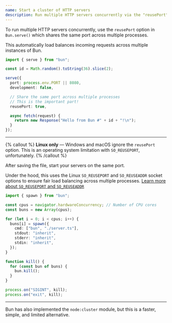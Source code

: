 ```yaml
---
name: Start a cluster of HTTP servers
description: Run multiple HTTP servers concurrently via the "reusePort" option to share the same port across multiple processes
---
```


To run multiple HTTP servers concurrently, use the `reusePort` option in `Bun.serve()` which shares the same port across multiple processes.

This automatically load balances incoming requests across multiple instances of Bun.

```ts#server.ts
import { serve } from "bun";

const id = Math.random().toString(36).slice(2);

serve({
  port: process.env.PORT || 8080,
  development: false,

  // Share the same port across multiple processes
  // This is the important part!
  reusePort: true,

  async fetch(request) {
    return new Response("Hello from Bun #" + id + "!\n");
  }
});
```

---

{% callout %}
**Linux only** &mdash; Windows and macOS ignore the `reusePort` option. This is an operating system limitation with `SO_REUSEPORT`, unfortunately.
{% /callout %}

After saving the file, start your servers on the same port.

Under the hood, this uses the Linux `SO_REUSEPORT` and `SO_REUSEADDR` socket options to ensure fair load balancing across multiple processes. [Learn more about `SO_REUSEPORT` and `SO_REUSEADDR`](https://lwn.net/Articles/542629/)

```ts#cluster.ts
import { spawn } from "bun";

const cpus = navigator.hardwareConcurrency; // Number of CPU cores
const buns = new Array(cpus);

for (let i = 0; i < cpus; i++) {
  buns[i] = spawn({
    cmd: ["bun", "./server.ts"],
    stdout: "inherit",
    stderr: "inherit",
    stdin: "inherit",
  });
}

function kill() {
  for (const bun of buns) {
    bun.kill();
  }
}

process.on("SIGINT", kill);
process.on("exit", kill);
```

---

Bun has also implemented the `node:cluster` module, but this is a faster, simple, and limited alternative.
